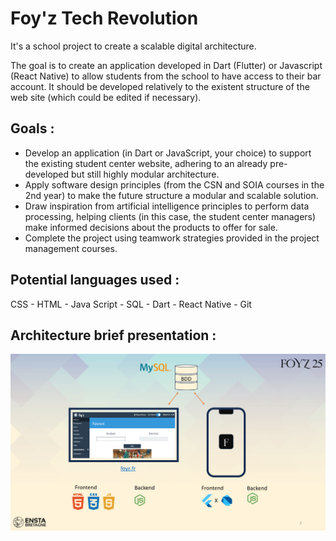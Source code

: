 # Foy'z Tech Revolution
It's a school project to create a scalable digital architecture. 

The goal is to create an application developed in Dart (Flutter) or Javascript (React Native) to allow students from the school to have access to their bar account. 
It should be developed relatively to the existent structure of the web site (which could be edited if necessary). 

## Goals : 
   -   Develop an application (in Dart or JavaScript, your choice) to support the existing student center website, adhering to an already pre-developed but still highly modular architecture.
   -   Apply software design principles (from the CSN and SOIA courses in the 2nd year) to make the future structure a modular and scalable solution.
   -   Draw inspiration from artificial intelligence principles to perform data processing, helping clients (in this case, the student center managers) make informed decisions about the products to offer for sale.
   -   Complete the project using teamwork strategies provided in the project management courses.


## Potential languages used : 
CSS - HTML - Java Script - SQL - Dart - React Native - Git


## Architecture brief presentation : 

![Alt text](resources/FTR_presentation1.png)
